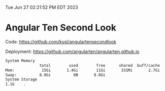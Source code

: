 Tue Jun 27 02:21:52 PM EDT 2023

# Angular Ten Second Look

Code: https://github.com/kusl/angulartensecondlook

Deployment: https://github.com/angularten/angularten.github.io

```bash
System Memory
               total        used        free      shared  buff/cache   available
Mem:            15Gi       1.4Gi        11Gi       331Mi       2.7Gi        13Gi
Swap:          8.0Gi          0B       8.0Gi
System Storage
1.1G	.
```
